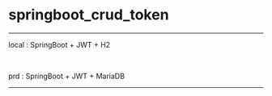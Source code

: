 # springboot_crud_token

***


local : SpringBoot + JWT + H2  

<br/>

prd : SpringBoot + JWT + MariaDB

***
